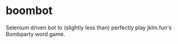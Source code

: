 # boombot
 Selenium driven bot to (slightly less than) perfectly play jklm.fun's Bombparty word game.
